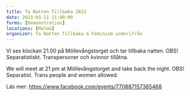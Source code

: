 ```yaml
---
title: Ta Natten Tillbaka 2023
date: 2023-03-11 21:00:00
forms: [Demonstration]
locations: [Malmö]
organizer: Ta Natten Tillbaka & Feminism underifrån
---
```

Vi ses klockan 21.00 på Möllevångstorget och tar tillbaka natten.
OBS! Separatistiskt. Transpersoner och kvinnor tillåtna.

We will meet at 21 pm at Möllevångstorget and take back the night.
OBS! Separatist. Trans people and women allowed.

Läs mer: https://www.facebook.com/events/770887157365468